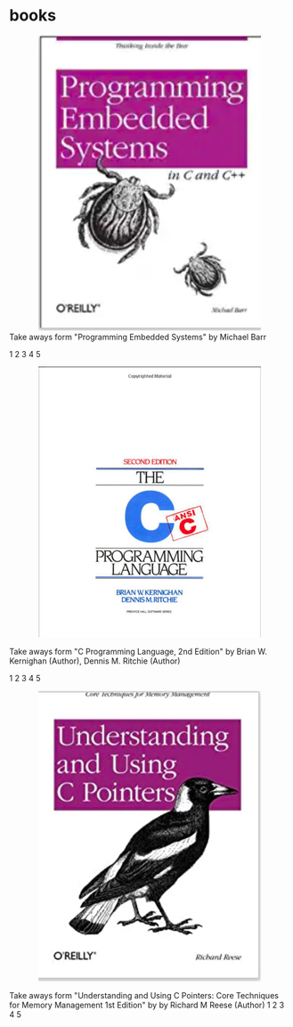 # books


<div align="center">
    <img src="/Embedded_C.png" width="400px"</img> 
</div>
Take aways form "Programming Embedded Systems" 
by Michael Barr

1
2
3
4
5



<div align="center">
    <img src="/C_5th_edition.png" width="400px"</img> 
</div>


Take aways form "C Programming Language, 2nd Edition" 
by Brian W. Kernighan  (Author), Dennis M. Ritchie (Author)

1
2
3
4
5


<div align="center">
    <img src="/Understanding_and_Using_C_Pointers.png" width="400px"</img> 
</div>


Take aways form "Understanding and Using C Pointers: Core Techniques for Memory Management 1st Edition" 
by by Richard M Reese (Author)
1
2
3
4
5
